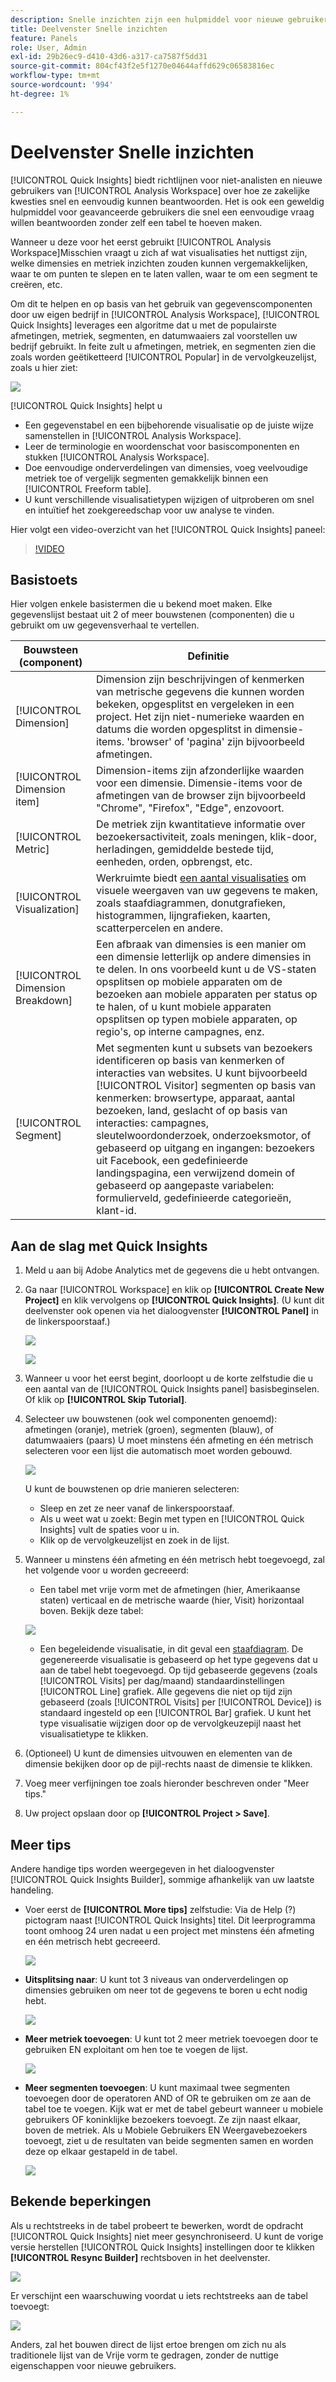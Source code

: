 ```yaml
---
description: Snelle inzichten zijn een hulpmiddel voor nieuwe gebruikers van de Werkruimte die hen in de bouw van gegevenslijsten en visualisaties begeleiden
title: Deelvenster Snelle inzichten
feature: Panels
role: User, Admin
exl-id: 29b26ec9-d410-43d6-a317-ca7587f5dd31
source-git-commit: 804cf43f2e5f1270e04644affd629c06583816ec
workflow-type: tm+mt
source-wordcount: '994'
ht-degree: 1%

---
```


# Deelvenster Snelle inzichten

[!UICONTROL Quick Insights] biedt richtlijnen voor niet-analisten en nieuwe gebruikers van [!UICONTROL Analysis Workspace] over hoe ze zakelijke kwesties snel en eenvoudig kunnen beantwoorden. Het is ook een geweldig hulpmiddel voor geavanceerde gebruikers die snel een eenvoudige vraag willen beantwoorden zonder zelf een tabel te hoeven maken.

Wanneer u deze voor het eerst gebruikt [!UICONTROL Analysis Workspace]Misschien vraagt u zich af wat visualisaties het nuttigst zijn, welke dimensies en metriek inzichten zouden kunnen vergemakkelijken, waar te om punten te slepen en te laten vallen, waar te om een segment te creëren, etc.

Om dit te helpen en op basis van het gebruik van gegevenscomponenten door uw eigen bedrijf in [!UICONTROL Analysis Workspace], [!UICONTROL Quick Insights] leverages een algoritme dat u met de populairste afmetingen, metriek, segmenten, en datumwaaiers zal voorstellen uw bedrijf gebruikt. In feite zult u afmetingen, metriek, en segmenten zien die zoals worden geëtiketteerd [!UICONTROL Popular] in de vervolgkeuzelijst, zoals u hier ziet:

![](assets/popular-tag.png)

[!UICONTROL Quick Insights] helpt u

* Een gegevenstabel en een bijbehorende visualisatie op de juiste wijze samenstellen in [!UICONTROL Analysis Workspace].
* Leer de terminologie en woordenschat voor basiscomponenten en stukken [!UICONTROL Analysis Workspace].
* Doe eenvoudige onderverdelingen van dimensies, voeg veelvoudige metriek toe of vergelijk segmenten gemakkelijk binnen een [!UICONTROL Freeform table].
* U kunt verschillende visualisatietypen wijzigen of uitproberen om snel en intuïtief het zoekgereedschap voor uw analyse te vinden.

Hier volgt een video-overzicht van het [!UICONTROL Quick Insights] paneel:

>[!VIDEO](https://video.tv.adobe.com/v/37248/?quality=12)

## Basistoets

Hier volgen enkele basistermen die u bekend moet maken. Elke gegevenslijst bestaat uit 2 of meer bouwstenen (componenten) die u gebruikt om uw gegevensverhaal te vertellen.

| Bouwsteen (component) | Definitie |
|---|---|
| [!UICONTROL Dimension] | Dimension zijn beschrijvingen of kenmerken van metrische gegevens die kunnen worden bekeken, opgesplitst en vergeleken in een project. Het zijn niet-numerieke waarden en datums die worden opgesplitst in dimensie-items. &#39;browser&#39; of &#39;pagina&#39; zijn bijvoorbeeld afmetingen. |
| [!UICONTROL Dimension item] | Dimension-items zijn afzonderlijke waarden voor een dimensie. Dimensie-items voor de afmetingen van de browser zijn bijvoorbeeld &quot;Chrome&quot;, &quot;Firefox&quot;, &quot;Edge&quot;, enzovoort. |
| [!UICONTROL Metric] | De metriek zijn kwantitatieve informatie over bezoekersactiviteit, zoals meningen, klik-door, herladingen, gemiddelde bestede tijd, eenheden, orden, opbrengst, etc. |
| [!UICONTROL Visualization] | Werkruimte biedt [een aantal visualisaties](/help/analyze/analysis-workspace/visualizations/freeform-analysis-visualizations.md) om visuele weergaven van uw gegevens te maken, zoals staafdiagrammen, donutgrafieken, histogrammen, lijngrafieken, kaarten, scatterpercelen en andere. |
| [!UICONTROL Dimension Breakdown] | Een afbraak van dimensies is een manier om een dimensie letterlijk op andere dimensies in te delen. In ons voorbeeld kunt u de VS-staten opsplitsen op mobiele apparaten om de bezoeken aan mobiele apparaten per status op te halen, of u kunt mobiele apparaten opsplitsen op typen mobiele apparaten, op regio&#39;s, op interne campagnes, enz. |
| [!UICONTROL Segment] | Met segmenten kunt u subsets van bezoekers identificeren op basis van kenmerken of interacties van websites. U kunt bijvoorbeeld [!UICONTROL Visitor] segmenten op basis van kenmerken: browsertype, apparaat, aantal bezoeken, land, geslacht of op basis van interacties: campagnes, sleutelwoordonderzoek, onderzoeksmotor, of gebaseerd op uitgang en ingangen: bezoekers uit Facebook, een gedefinieerde landingspagina, een verwijzend domein of gebaseerd op aangepaste variabelen: formulierveld, gedefinieerde categorieën, klant-id. |

## Aan de slag met Quick Insights

1. Meld u aan bij Adobe Analytics met de gegevens die u hebt ontvangen.
1. Ga naar [!UICONTROL Workspace] en klik op **[!UICONTROL Create New Project]** en klik vervolgens op **[!UICONTROL Quick Insights]**. (U kunt dit deelvenster ook openen via het dialoogvenster **[!UICONTROL Panel]** in de linkerspoorstaaf.)

   ![](assets/qibuilder.png)

   ![](assets/qi-panel.png)

1. Wanneer u voor het eerst begint, doorloopt u de korte zelfstudie die u een aantal van de [!UICONTROL Quick Insights panel] basisbeginselen. Of klik op **[!UICONTROL Skip Tutorial]**.
1. Selecteer uw bouwstenen (ook wel componenten genoemd): afmetingen (oranje), metriek (groen), segmenten (blauw), of datumwaaiers (paars) U moet minstens één afmeting en één metrisch selecteren voor een lijst die automatisch moet worden gebouwd.

   ![](assets/qibuilder2.png)

   U kunt de bouwstenen op drie manieren selecteren:
   * Sleep en zet ze neer vanaf de linkerspoorstaaf.
   * Als u weet wat u zoekt: Begin met typen en [!UICONTROL Quick Insights] vult de spaties voor u in.
   * Klik op de vervolgkeuzelijst en zoek in de lijst.

1. Wanneer u minstens één afmeting en één metrisch hebt toegevoegd, zal het volgende voor u worden gecreeerd:

   * Een tabel met vrije vorm met de afmetingen (hier, Amerikaanse staten) verticaal en de metrische waarde (hier, Visit) horizontaal boven. Bekijk deze tabel:

   ![](assets/qibuilder3.png)

   * Een begeleidende visualisatie, in dit geval een [staafdiagram](/help/analyze/analysis-workspace/visualizations/bar.md). De gegenereerde visualisatie is gebaseerd op het type gegevens dat u aan de tabel hebt toegevoegd. Op tijd gebaseerde gegevens (zoals [!UICONTROL Visits] per dag/maand) standaardinstellingen [!UICONTROL Line] grafiek. Alle gegevens die niet op tijd zijn gebaseerd (zoals [!UICONTROL Visits] per [!UICONTROL Device]) is standaard ingesteld op een [!UICONTROL Bar] grafiek. U kunt het type visualisatie wijzigen door op de vervolgkeuzepijl naast het visualisatietype te klikken.


1. (Optioneel) U kunt de dimensies uitvouwen en elementen van de dimensie bekijken door op de pijl-rechts naast de dimensie te klikken.

1. Voeg meer verfijningen toe zoals hieronder beschreven onder &quot;Meer tips.&quot;

1. Uw project opslaan door op **[!UICONTROL Project > Save]**.

## Meer tips

Andere handige tips worden weergegeven in het dialoogvenster [!UICONTROL Quick Insights Builder], sommige afhankelijk van uw laatste handeling.

* Voer eerst de **[!UICONTROL More tips]** zelfstudie: Via de Help (?) pictogram naast [!UICONTROL Quick Insights] titel. Dit leerprogramma toont omhoog 24 uren nadat u een project met minstens één afmeting en één metrisch hebt gecreeerd.

   ![](assets/qibuilder4.png)

* **Uitsplitsing naar**: U kunt tot 3 niveaus van onderverdelingen op dimensies gebruiken om neer tot de gegevens te boren u echt nodig hebt.

   ![](assets/qibuilder5.png)

* **Meer metriek toevoegen**: U kunt tot 2 meer metriek toevoegen door te gebruiken EN exploitant om hen toe te voegen de lijst.

   ![](assets/qibuilder6.png)

* **Meer segmenten toevoegen**: U kunt maximaal twee segmenten toevoegen door de operatoren AND of OR te gebruiken om ze aan de tabel toe te voegen. Kijk wat er met de tabel gebeurt wanneer u mobiele gebruikers OF koninklijke bezoekers toevoegt. Ze zijn naast elkaar, boven de metriek. Als u Mobiele Gebruikers EN Weergavebezoekers toevoegt, ziet u de resultaten van beide segmenten samen en worden deze op elkaar gestapeld in de tabel.

   ![](assets/qibuilder7.png)

## Bekende beperkingen

Als u rechtstreeks in de tabel probeert te bewerken, wordt de opdracht [!UICONTROL Quick Insights] niet meer gesynchroniseerd. U kunt de vorige versie herstellen [!UICONTROL Quick Insights] instellingen door te klikken **[!UICONTROL Resync Builder]** rechtsboven in het deelvenster.

![](assets/qibuilder9.png)

Er verschijnt een waarschuwing voordat u iets rechtstreeks aan de tabel toevoegt:

![](assets/qibuilder8.png)

Anders, zal het bouwen direct de lijst ertoe brengen om zich nu als traditionele lijst van de Vrije vorm te gedragen, zonder de nuttige eigenschappen voor nieuwe gebruikers.
